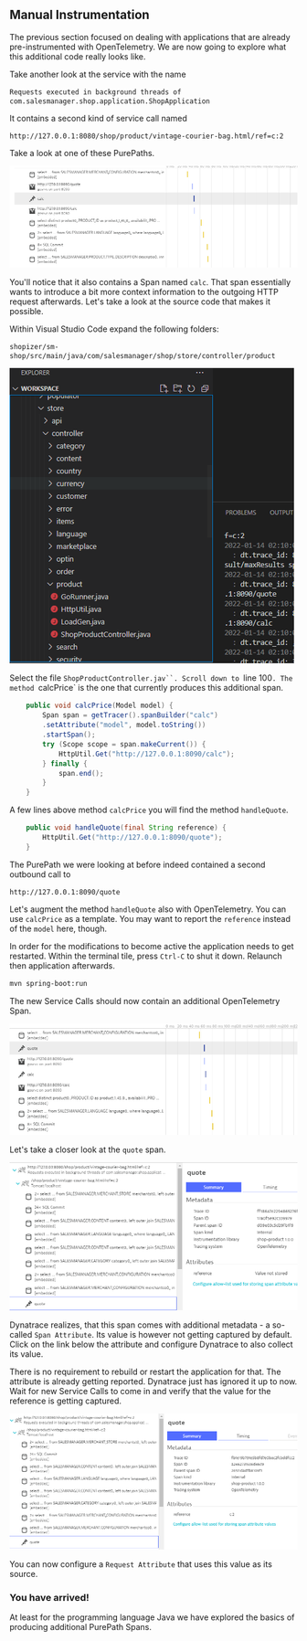 ## Manual Instrumentation

The previous section focused on dealing with applications that are already pre-instrumented with OpenTelemetry.
We are now going to explore what this additional code really looks like.

Take another look at the service with the name
```
Requests executed in background threads of com.salesmanager.shop.application.ShopApplication
```
It contains a second kind of service call named
```
http://127.0.0.1:8080/shop/product/vintage-courier-bag.html/ref=c:2
```
Take a look at one of these PurePaths.

![Enable OpenTelemetry](../../assets/images/pure-paths-02.png)

You'll notice that it also contains a Span named `calc`. That span essentially wants to introduce a bit more context information to the outgoing HTTP request afterwards.
Let's take a look at the source code that makes it possible.

Within Visual Studio Code expand the following folders:
```
shopizer/sm-shop/src/main/java/com/salesmanager/shop/store/controller/product
```

![Product Controller](../../assets/images/shop-product-controller.png)

Select the file `ShopProductController.jav``. Scroll down to `line 100`. The method `calcPrice` is the one that currently produces this additional span.

```java
	public void calcPrice(Model model) {
		Span span = getTracer().spanBuilder("calc")
		.setAttribute("model", model.toString())
		.startSpan();
		try (Scope scope = span.makeCurrent()) {
			HttpUtil.Get("http://127.0.0.1:8090/calc");						
		} finally {
			span.end();
		}
	}
```

A few lines above method `calcPrice` you will find the method `handleQuote`. 

```java
	public void handleQuote(final String reference) {
		HttpUtil.Get("http://127.0.0.1:8090/quote");
	}
```

The PurePath we were looking at before indeed contained a second outbound call to
```
http://127.0.0.1:8090/quote
```

Let's augment the method `handleQuote` also with OpenTelemetry. You can use `calcPrice` as a template. You may want to report the `reference` instead of the `model` here, though.

In order for the modifications to become active the application needs to get restarted. Within the terminal tile, press `Ctrl-C` to shut it down. Relaunch then application afterwards.
```bash
mvn spring-boot:run
```

The new Service Calls should now contain an additional OpenTelemetry Span.

![PurePath 3](../../assets/images/pure-paths-03.png)

Let's take a closer look at the `quote` span.

![PurePath 3](../../assets/images/value-not-store.png)

Dynatrace realizes, that this span comes with additional metadata - a so-called `Span Attribute`. Its value is however not getting captured by default. Click on the link below the attribute and configure Dynatrace to also collect its value.

There is no requirement to rebuild or restart the application for that. The attribute is already getting reported. Dynatrace just has ignored it up to now.
Wait for new Service Calls to come in and verify that the value for the reference is getting captured.

![PurePath 3](../../assets/images/value-stored.png)

You can now configure a `Request Attribute` that uses this value as its source.

### You have arrived!
At least for the programming language Java we have explored the basics of producing additional PurePath Spans.
